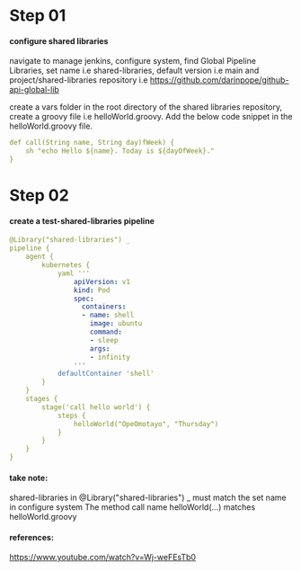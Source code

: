 # Step 01

#### configure shared libraries

navigate to manage jenkins, configure system, find Global Pipeline Libraries, set name i.e shared-libraries, default version i.e main and project/shared-libraries repository i.e https://github.com/darinpope/github-api-global-lib

create a vars folder in the root directory of the shared libraries repository, create a groovy file i.e helloWorld.groovy.
Add the below code snippet in the helloWorld.groovy file.

```yaml
def call(String name, String day)fWeek) {
    sh "echo Hello ${name}. Today is ${dayOfWeek}."
}
```

# Step 02

#### create a test-shared-libraries pipeline

```yaml
@Library("shared-libraries") _
pipeline {
    agent {
        kubernetes {
            yaml '''
                apiVersion: v1
                kind: Pod
                spec:
                  containers:
                  - name: shell
                    image: ubuntu
                    command:
                    - sleep
                    args:
                    - infinity
                '''
            defaultContainer 'shell'
        }
    }
    stages {
        stage('call hello world') {
            steps {
                helloWorld("OpeOmotayo", "Thursday")
            }
        }
    }
}
```

#### take note:
shared-libraries in @Library("shared-libraries") _ must match the set name in configure system
The method call name helloWorld(...) matches helloWorld.groovy 

#### references:
https://www.youtube.com/watch?v=Wj-weFEsTb0
